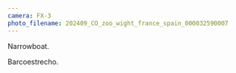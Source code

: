 ```yaml
---
camera: FX-3
photo_filename: 202409_CO_zoo_wight_france_spain_000032590007
---
```


Narrowboat.

Barcoestrecho.

